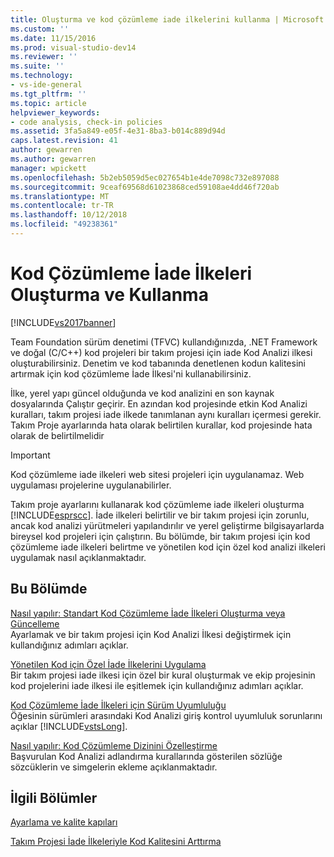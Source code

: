 ```yaml
---
title: Oluşturma ve kod çözümleme iade ilkelerini kullanma | Microsoft Docs
ms.custom: ''
ms.date: 11/15/2016
ms.prod: visual-studio-dev14
ms.reviewer: ''
ms.suite: ''
ms.technology:
- vs-ide-general
ms.tgt_pltfrm: ''
ms.topic: article
helpviewer_keywords:
- code analysis, check-in policies
ms.assetid: 3fa5a849-e05f-4e31-8ba3-b014c889d94d
caps.latest.revision: 41
author: gewarren
ms.author: gewarren
manager: wpickett
ms.openlocfilehash: 5b2eb5059d5ec027654b1e4de7098c732e897088
ms.sourcegitcommit: 9ceaf69568d61023868ced59108ae4dd46f720ab
ms.translationtype: MT
ms.contentlocale: tr-TR
ms.lasthandoff: 10/12/2018
ms.locfileid: "49238361"
---
```

# <a name="creating-and-using-code-analysis-check-in-policies"></a>Kod Çözümleme İade İlkeleri Oluşturma ve Kullanma
[!INCLUDE[vs2017banner](../includes/vs2017banner.md)]

Team Foundation sürüm denetimi (TFVC) kullandığınızda, .NET Framework ve doğal (C/C++) kod projeleri bir takım projesi için iade Kod Analizi ilkesi oluşturabilirsiniz. Denetim ve kod tabanında denetlenen kodun kalitesini artırmak için kod çözümleme İade İlkesi'ni kullanabilirsiniz.  
  
 İlke, yerel yapı güncel olduğunda ve kod analizini en son kaynak dosyalarında Çalıştır geçirir. En azından kod projesinde etkin Kod Analizi kuralları, takım projesi iade ilkede tanımlanan aynı kuralları içermesi gerekir. Takım Proje ayarlarında hata olarak belirtilen kurallar, kod projesinde hata olarak de belirtilmelidir  
  
> [!IMPORTANT]
>  Kod çözümleme iade ilkeleri web sitesi projeleri için uygulanamaz. Web uygulaması projelerine uygulanabilirler.  
  
 Takım proje ayarlarını kullanarak kod çözümleme iade ilkeleri oluşturma [!INCLUDE[esprscc](../includes/esprscc-md.md)]. İade ilkeleri belirtilir ve bir takım projesi için zorunlu, ancak kod analizi yürütmeleri yapılandırılır ve yerel geliştirme bilgisayarlarda bireysel kod projeleri için çalıştırın. Bu bölümde, bir takım projesi için kod çözümleme iade ilkeleri belirtme ve yönetilen kod için özel kod analizi ilkeleri uygulamak nasıl açıklanmaktadır.  
  
## <a name="in-this-section"></a>Bu Bölümde  
 [Nasıl yapılır: Standart Kod Çözümleme İade İlkeleri Oluşturma veya Güncelleme](../code-quality/how-to-create-or-update-standard-code-analysis-check-in-policies.md)  
 Ayarlamak ve bir takım projesi için Kod Analizi İlkesi değiştirmek için kullandığınız adımları açıklar.  
  
 [Yönetilen Kod için Özel İade İlkelerini Uygulama](../code-quality/implementing-custom-code-analysis-check-in-policies-for-managed-code.md)  
 Bir takım projesi iade ilkesi için özel bir kural oluşturmak ve ekip projesinin kod projelerini iade ilkesi ile eşitlemek için kullandığınız adımları açıklar.  
  
 [Kod Çözümleme İade İlkeleri için Sürüm Uyumluluğu](../code-quality/version-compatibility-for-code-analysis-check-in-policies.md)  
 Öğesinin sürümleri arasındaki Kod Analizi giriş kontrol uyumluluk sorunlarını açıklar [!INCLUDE[vstsLong](../includes/vstslong-md.md)].  
  
 [Nasıl yapılır: Kod Çözümleme Dizinini Özelleştirme](../code-quality/how-to-customize-the-code-analysis-dictionary.md)  
 Başvurulan Kod Analizi adlandırma kurallarında gösterilen sözlüğe sözcüklerin ve simgelerin ekleme açıklanmaktadır.  
  
## <a name="related-sections"></a>İlgili Bölümler  
 [Ayarlama ve kalite kapıları](http://msdn.microsoft.com/library/bdc5666e-6cf0-45b2-a0a1-133c3f61e852)  
  
 [Takım Projesi İade İlkeleriyle Kod Kalitesini Arttırma](../code-quality/enhancing-code-quality-with-team-project-check-in-policies.md)



